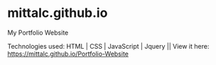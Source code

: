# mittalc.github.io

My Portfolio Website 

Technologies used: HTML | CSS | JavaScript | Jquery ||
View it here: https://mittalc.github.io/Portfolio-Website
